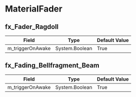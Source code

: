 # MaterialFader

## fx_Fader_Ragdoll

|Field|Type|Default Value|
|-----|----|-------------|
|m_triggerOnAwake|System.Boolean|True|

## fx_Fading_Bellfragment_Beam

|Field|Type|Default Value|
|-----|----|-------------|
|m_triggerOnAwake|System.Boolean|True|

